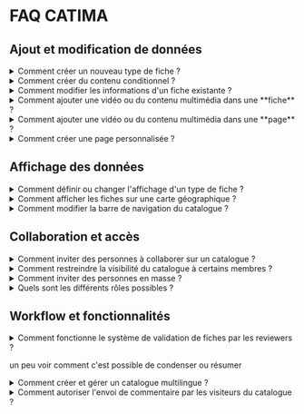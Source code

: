 # FAQ CATIMA


## Ajout et modification de données

<details><summary><a>Comment créer un nouveau type de fiche ?</a></summary>

### Informations sur cette question
[dans la documentaion](https://catima.unil.ch/catmanual/fr/doc#creationtypefiche)

(admin)
pas besoin de changer entre l'explication des types de fiches et la partie sur les suggestions

</details>

<details><summary><a>Comment créer du contenu conditionnel ?</a></summary>

### Informations sur cette question
[dans la doc
](https://catima.unil.ch/catmanual2/fr/doc#ajoutedition)

(admin)
pas besoin de changer toute la partie
</details>

<details><summary><a>Comment modifier les informations d'un fiche existante ?</a></summary>

### Informations sur cette question
dans la doc[](https://catima.unil.ch/catmanual2/fr/doc#editionfiche)

(editeur)
rien à changer
</details>

<details><summary><a>Comment ajouter une vidéo ou du contenu multimédia dans une **fiche** ?</a></summary>

### Informations sur cette question
[dans la doc
](https://catima.unil.ch/catmanual2/fr/doc#donneesintegration)

(editeur)
rien à changer

</details>

<details><summary><a>Comment ajouter une vidéo ou du contenu multimédia dans une **page** ?</a></summary>

### Informations sur cette question
[dans la doc
](https://catima.unil.ch/catmanual2/fr/doc#integrationmediapage)

(admin)
rien à changer
</details>

<details><summary><a>Comment créer une page personnalisée ?</a></summary>

### Informations sur cette question
[dans la doc
](https://catima.unil.ch/catmanual2/fr/doc#affichagecontenuperso)

(admin)
rien à changer mais trèèès long: selection d'infos ciblées ?
</details>







## Affichage des données

<details><summary><a>Comment définir ou changer l'affichage d'un type de fiche ?</a></summary>

### Informations sur cette question
[dans la doc
](https://catima.unil.ch/catmanual2/fr/doc#optionsaffichage)


(admin)
rien à changer
</details>

<details><summary><a>Comment afficher les fiches sur une carte géographique ?</a></summary>

### Informations sur cette question
[dans la doc 1
](https://catima.unil.ch/catmanual2/fr/doc#champgeo)

(admin) hyper succinct mais automne

[dans la doc 2
](https://catima.unil.ch/catmanual2/fr/doc#editionconteneurgeo)

(admin) rien à changer plus détaillé pour le map container
</details>

<details><summary><a>Comment modifier la barre de navigation du catalogue ?</a></summary>

### Informations sur cette question
[dans la doc
](https://catima.unil.ch/catmanual2/fr/doc#organisation-de-la-barre-de-menus)

(admin)
rien à changer
</details>






## Collaboration et accès

<details><summary><a>Comment inviter des personnes à collaborer sur un catalogue ?</a></summary>

### Informations sur cette question
[dans la doc
](https://catima.unil.ch/catmanual2/fr/doc#attribution)

(admin)
rien à changer je crois
</details>

<details><summary><a>Comment restreindre la visibilité du catalogue à certains membres ?</a></summary>

### Informations sur cette question
[dans la doc
](https://catima.unil.ch/catmanual2/fr/doc#gestion)

(admin)
rien à changer
</details>

<details><summary><a>Comment inviter des personnes en masse ?</a></summary>

### Informations sur cette question
[dans la doc
](https://catima.unil.ch/catmanual2/fr/doc#attribution)

(admin) pas de doc détaillée sur ça !
</details>

<details><summary><a>Quels sont les différents rôles possibles ?</a></summary>

### Informations sur cette question
[dans la doc
](https://catima.unil.ch/catmanual2/fr/doc#statuts)

(admin) rien à changer c'est très simple
</details>






## Workflow et fonctionnalités 

<details><summary><a>Comment fonctionne le système de validation de fiches par les reviewers ?</a></summary>

### Informations sur cette question
[dans la doc
](https://catima.unil.ch/catmanual2/fr/doc#statuts-des-fiches)</details>


un peu voir comment c'est possible de condenser ou résumer
<details><summary><a>Comment créer et gérer un catalogue multilingue ?</a></summary>

### Informations sur cette question
pas dans la doc?
</details>

<details><summary><a>Comment autoriser l'envoi de commentaire par les visiteurs du catalogue ?</a></summary>

### Informations sur cette question
[dans la doc
](https://catima.unil.ch/catmanual2/fr/doc#creationtypefiche)

dans deux niveau , éditeur et admin

voir comment résumer les deux séparer tout en résumant ?
</details>
